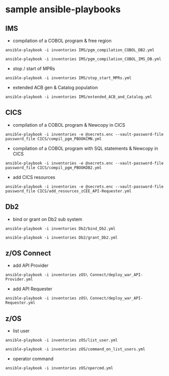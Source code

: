# sample ansible-playbooks

## IMS
- compilation of a COBOL program & free region

`ansible-playbook -i inventories IMS/pgm_compilation_COBOL_DB2.yml`

`ansible-playbook -i inventories IMS/pgm_compilation_COBOL_IMS_DB.yml`
- stop / start of MPRs

`ansible-playbook -i inventories IMS/stop_start_MPRs.yml`
- extended ACB gen & Catalog population

`ansible-playbook -i inventories IMS/extended_ACB_and_Catalog.yml`

## CICS
- compilation of a COBOL program & Newcopy in CICS

`ansible-playbook -i inventories -e @secrets.enc --vault-password-file password_file CICS/compil_pgm_PBOOKCMN.yml`
- compilation of a COBOL program with SQL statements & Newcopy in CICS

`ansible-playbook -i inventories -e @secrets.enc --vault-password-file password_file CICS/compil_pgm_PBOOKDB2.yml`
- add CICS resources

`ansible-playbook -i inventories -e @secrets.enc --vault-password-file password_file CICS/add_resources_zCEE_API-Requester.yml`

## Db2
- bind or grant on Db2 sub system

`ansible-playbook -i inventories Db2/bind_Db2.yml`

`ansible-playbook -i inventories Db2/grant_Db2.yml`

## z/OS Connect
- add API Provider

`ansible-playbook -i inventories zOS\ Connect/deploy_war_API-Provider.yml`

- add API Requester

`ansible-playbook -i inventories zOS\ Connect/deploy_war_API-Requester.yml`

## z/OS
- list user

`ansible-playbook -i inventories zOS/list_user.yml`

`ansible-playbook -i inventories zOS/command_on_list_users.yml`
- operator command

`ansible-playbook -i inventories zOS/opercmd.yml`
